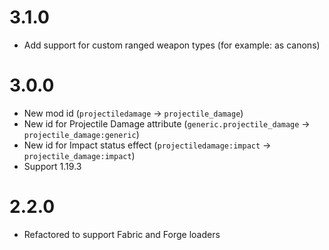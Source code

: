 # 3.1.0
- Add support for custom ranged weapon types (for example: as canons)

# 3.0.0
- New mod id (`projectiledamage` -> `projectile_damage`)
- New id for Projectile Damage attribute  (`generic.projectile_damage` -> `projectile_damage:generic`)
- New id for Impact status effect  (`projectiledamage:impact` -> `projectile_damage:impact`)
- Support 1.19.3

# 2.2.0
- Refactored to support Fabric and Forge loaders 